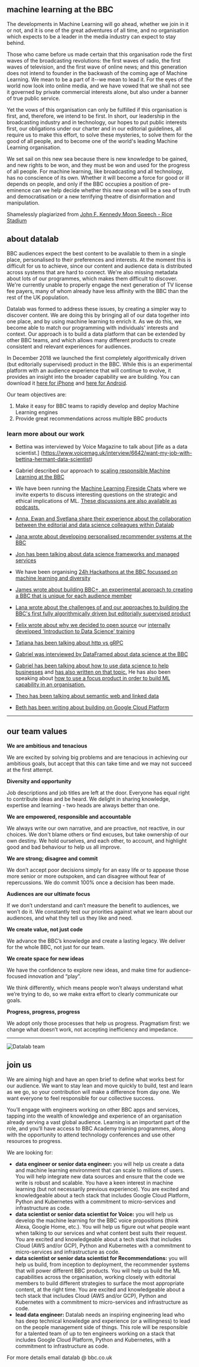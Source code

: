 ## machine learning at the BBC
The developments in Machine Learning will go ahead, whether we join in it or not, and it is one of the great adventures of all time, and no organisation which expects to be a leader in the media industry can expect to stay behind.

Those who came before us made certain that this organisation rode the first waves of the broadcasting revolutions: the first waves of radio, the first waves of television, and the first wave of online news; and this generation does not intend to founder in the backwash of the coming age of Machine Learning. We mean to be a part of it--we mean to lead it. For the eyes of the world now look into online media, and we have vowed that we shall not see it governed by private commercial interests alone, but also under a banner of true public service. 

Yet the vows of this organisation can only be fulfilled if this organisation is first, and, therefore, we intend to be first. In short, our leadership in the broadcasting industry and in technology, our hopes to put public interests first, our obligations under our charter and in our editorial guidelines, all require us to make this effort, to solve these mysteries, to solve them for the good of all people, and to become one of the world's leading Machine Learning organisation.

We set sail on this new sea because there is new knowledge to be gained, and new rights to be won, and they must be won and used for the progress of all people. For machine learning, like broadcasting and all technology, has no conscience of its own. Whether it will become a force for good or ill depends on people, and only if the BBC occupies a position of pre-eminence can we help decide whether this new ocean will be a sea of truth and democratisation or a new terrifying theatre of disinformation and manipulation. 

Shamelessly plagiarized from [John F. Kennedy Moon Speech - Rice Stadium](https://er.jsc.nasa.gov/seh/ricetalk.htm) 

## about datalab

BBC audiences expect the best content to be available to them in a single place, personalised to their preferences and interests. At the moment this is difficult for us to achieve, since our content and audience data is distributed across systems that are hard to connect. We're also missing metadata about lots of our programmes, which makes them difficult to discover. We're currently unable to properly engage the next generation of TV license fee payers, many of whom already have less affinity with the BBC than the rest of the UK population.

Datalab was formed to address these issues, by creating a simpler way to discover content. We are doing this by bringing all of our data together into one place, and by using machine learning to enrich it. As we do this, we become able to match our programming with individuals' interests and context. Our approach is to build a data platform that can be extended by other BBC teams, and which allows many different products to create consistent and relevant experiences for audiences. 

In December 2018 we launched the first completely algorithmically driven (but editorially supervised) product in the BBC. While this is an experimental platform with an audience experience that will continue to evolve, it provides an insight into the broader capability we are building. You can download it [here for iPhone](https://itunes.apple.com/gb/app/bbc/id1110317391) and [here for Android](https://play.google.com/store/apps/details?id=uk.co.bbc.bbc_plus&hl=en_US). 

Our team objectives are:

1. Make it easy for BBC teams to rapidly develop and deploy Machine Learning engines
2. Provide great recommendations across multiple BBC products


### learn more about our work

- Bettina was interviewed by Voice Magazine to talk about [life as a data scientist.]
(https://www.voicemag.uk/interview/6642/want-my-job-with-bettina-hermant-data-scientist)

- Gabriel described our approach to [scaling responsible Machine Learning at the BBC](https://www.bbc.co.uk/blogs/internet/entries/4a31d36d-fd0c-4401-b464-d249376aafd1)

- We have been running the [Machine Learning Fireside Chats](https://www.meetup.com/Machine-learning-Fireside-Talks/) where we invite experts to discuss interesting questions on the strategic and ethical implications of ML. [These discussions are also available as podcasts.](https://soundcloud.com/bbcmachinelearningpodcast)

- [Anna, Ewan and Svetlana share their experience about the collaboration between the editorial and data science colleagues within Datalab](https://www.bbc.co.uk/blogs/internet/entries/a38207dd-e4ed-40fa-8bdf-aebe1dc74c28)

- [Jana wrote about developing personalised recommender systems at the BBC](https://medium.com/bbc-design-engineering/developing-personalised-recommender-systems-at-the-bbc-e26c5e0c4216)

- [Jon has been talking about data science frameworks and managed services](https://www.youtube.com/watch?v=IZ8CBwP5nlA&list=PLGVZCDnMOq0ocea1dd0it7jX7HgvZCjSW&index=45&t=0s)

- We have been organising [24h Hackathons at the BBC focussed on machine learning and diversity](https://www.dropbox.com/s/90wg5y14brcohev/HACKATHON_EXTERNAL.mov?dl=0)

- [James wrote about building BBC+, an experimental approach to creating a BBC that is unique for each audience member](http://www.bbc.co.uk/blogs/internet/entries/82cd8d1e-2f23-4eff-8f34-0ef38ca8854c)

- [Lana wrote about the challenges of and our approaches to building the BBC's first fully algorithmically driven but editorially supervised product](http://www.bbc.co.uk/blogs/internet/entries/a26a25af-4012-4f00-9fe9-2cc639a76340)

- [Felix wrote about why we decided to open source](https://medium.com/bbc-design-engineering/data-science-and-machine-learning-course-3f00629212b7) our [internally developed 'Introduction to Data Science' training](https://github.com/bbc/datalab-ml-training)

- [Tatiana has been talking about http vs gRPC](https://www.youtube.com/watch?v=-weU0Zy4Yd8)

- [Gabriel was interviewed by DataFramed about data science at the BBC](https://www.datacamp.com/community/podcast/data-science-bbc)

- [Gabriel has been talking about how to use data science to help businesses](https://www.london.edu/faculty-and-research/lbsr/iie-podcast-how-data-science-can-boost-business) and [has also written on that topic.](https://www.london.edu/faculty-and-research/lbsr/making-big-data-deliver) He has also been speaking about [how to use a focus product in order to build ML capability in an organisation.](https://www.youtube.com/watch?v=dmlgc534SpE)

- [Theo has been talking about semantic web and linked data](https://www.youtube.com/watch?v=fz3YEX8NgtI)

- [Beth has been writing about building on Google Cloud Platform](https://medium.com/@betandr/how-we-deliver-with-gcp-at-the-bbc-1c9812acf3a1)

---

## our team values

**We are ambitious and tenacious**

We are excited by solving big problems and are tenacious in achieving our ambitious goals, but accept that this can take time and we may not succeed at the first attempt. 

**Diversity and opportunity**

Job descriptions and job titles are left at the door.  Everyone has equal right to contribute ideas and be heard.  We delight in sharing knowledge, expertise and learning - two heads are always better than one.

**We are empowered, responsible and accountable**

We always write our own narrative, and are proactive, not reactive, in our choices.  We don't blame others or find excuses, but take ownership of our own destiny.  We hold ourselves, and each other, to account, and highlight good and bad behaviour to help us all improve.

**We are strong; disagree and commit**

We don’t accept poor decisions simply for an easy life or to appease those more senior or more outspoken, and can disagree without fear of repercussions. We do commit 100% once a decision has been made. 

**Audiences are our ultimate focus**

If we don’t understand and can’t measure the benefit to audiences, we won’t do it.  We constantly test our priorities against what we learn about our audiences, and what they tell us they like and need. 

**We create value, not just code**

We advance the BBC’s knowledge and create a lasting legacy.  We deliver for the whole BBC, not just for our team. 

**We create space for new ideas**

We have the confidence to explore new ideas, and make time for audience-focused innovation and “play”.  

We think differently, which means people won’t always understand what we’re trying to do, so we make extra effort to clearly communicate our goals. 

**Progress, progress, progress**

We adopt only those processes that help us progress.  Pragmatism first: we change what doesn’t work, not accepting inefficiency and impedance.  

---

![Datalab team](team.jpg)

## join us

We are aiming high and have an open brief to define what works best for our audience. We want to stay lean and move quickly to build, test and learn as we go, so your contribution will make a difference from day one. We want everyone to feel responsible for our collective success.

You’ll engage with engineers working on other BBC apps and services, tapping into the wealth of knowledge and experience of an organisation already serving a vast global audience. Learning is an important part of the role, and you’ll have access to BBC Academy training programmes, along with the opportunity to attend technology conferences and use other resources to progress.

We are looking for: 
- **data engineer or senior data engineer:** you will help us create a data and machine learning environment that can scale to millions of users. You will help integrate new data sources and ensure that the code we write is robust and scalable. You have a keen interest in machine learning (but not necessarily previous experience). You are excited and knowledgeable about a tech stack that includes Google Cloud Platform, Python and Kubernetes with a commitment to micro-services and infrastructure as code.
- **data scientist or senior data scientist for Voice:** you will help us develop the machine learning for the BBC voice propositions (think Alexa, Google Home, etc.). You will help us figure out what people want when talking to our services and what content best suits their request. You are excited and knowledgeable about a tech stack that includes Cloud (AWS and/or GCP), Python and Kubernetes with a commitment to micro-services and infrastructure as code.
- **data scientist or senior data scientist for Recommendations:** you will help us build, from inception to deployment, the recommender systems that will power different BBC products. You will help us build the ML capabilities across the organisation, working closely with editorial members to build different strategies to surface the most appropriate content, at the right time. You are excited and knowledgeable about a tech stack that includes Cloud (AWS and/or GCP), Python and Kubernetes with a commitment to micro-services and infrastructure as code. 
- **lead data engineer:** Datalab needs an inspiring engineering lead who has deep technical knowledge and experience (or a willingness) to lead on the people management side of things. This role will be responsible for a talented team of up to ten engineers working on a stack that includes Google Cloud Platform, Python and Kubernetes, with a commitment to infrastructure as code.

For more details email datalab @ bbc.co.uk
